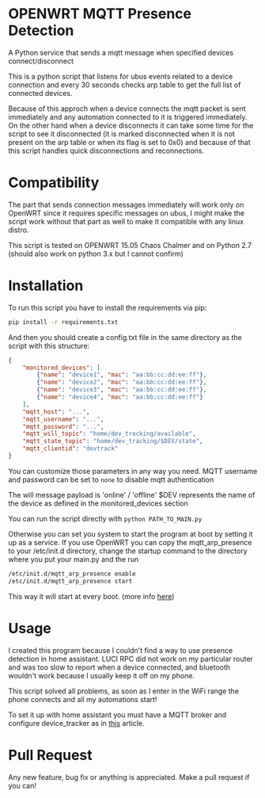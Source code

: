 # OPENWRT MQTT Presence Detection
A Python service that sends a mqtt message when specified devices connect/disconnect

This is a python script that listens for ubus events related to a device connection and every 30 seconds checks arp table to get the full list of connected devices.

Because of this approch when a device connects the mqtt packet is sent immediately and any automation connected to it is triggered immediately.
On the other hand when a device disconnects it can take some time for the script to see it disconnected (it is marked disconnected when it is not present on the arp table or when its flag is set to 0x0) and because of that this script handles quick disconnections and reconnections.

# Compatibility

The part that sends connection messages immediately will work only on OpenWRT since it requires specific messages on ubus, I might make the script work without that part as well to make it compatible with any linux distro.

This script is tested on OPENWRT 15.05 Chaos Chalmer and on Python 2.7 (should also work on python 3.x but I cannot confirm)

# Installation

To run this script you have to install the requirements via pip:
```bash
pip install -r requirements.txt 
```

And then you should create a config.txt file in the same directory as the script with this structure:
```json
{
    "monitored_devices": [
        {"name": "device1", "mac": "aa:bb:cc:dd:ee:ff"}, 
        {"name": "device2", "mac": "aa:bb:cc:dd:ee:ff"}, 
        {"name": "device3", "mac": "aa:bb:cc:dd:ee:ff"}, 
        {"name": "device4", "mac": "aa:bb:cc:dd:ee:ff"}
    ],
    "mqtt_host": "...",
    "mqtt_username": "...",
    "mqtt_password": "...",
    "mqtt_will_topic": "home/dev_tracking/available",
    "mqtt_state_topic": "home/dev_tracking/$DEV/state",
    "mqtt_clientid": "devtrack"
}
```
You can customize those parameters in any way you need.
MQTT username and password can be set to ```none``` to disable mqtt authentication

The will message payload is 'online' / 'offline'
$DEV represents the name of the device as defined in the monitored_devices section

You can run the script directly with ```python PATH_TO_MAIN.py```

Otherwise you can set you system to start the program at boot by setting it up as a service.
If you use OpenWRT you can copy the mqtt_arp_presence to your /etc/init.d directory, change the startup command to the directory where you put your main.py and the run
```bash
/etc/init.d/mqtt_arp_presence enable
/etc/init.d/mqtt_arp_presence start
```

This way it will start at every boot. (more info [here](https://openwrt.org/docs/techref/initscripts))

# Usage

I created this program because I couldn't find a way to use presence detection in home assistant.
LUCI RPC did not work on my particular router and was too slow to report when a device connected, and bluetooth wouldn't work because I usually keep it off on my phone.

This script solved all problems, as soon as I enter in the WiFi range the phone connects and all my automations start!

To set it up with home assistant you must have a MQTT broker and configure device_tracker as in [this](https://www.home-assistant.io/integrations/device_tracker.mqtt) article.

# Pull Request

Any new feature, bug fix or anything is appreciated.
Make a pull request if you can!



